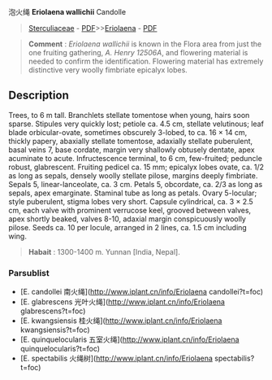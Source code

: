 泡火绳 **Eriolaena wallichii** Candolle

> [Sterculiaceae](http://www.iplant.cn/info/Sterculiaceae?t=foc) - [PDF](http://www.iplant.cn/foc/pdf/Sterculiaceae.pdf)>>[Eriolaena](http://www.iplant.cn/info/Eriolaena?t=foc) - [PDF](http://www.iplant.cn/foc/pdf/Eriolaena.pdf)

> **Comment** : 
> *Eriolaena wallichii* is known in the Flora area from just the one fruiting gathering, *A. Henry 12506A*, and flowering material is needed to confirm the identification. Flowering material has extremely distinctive very woolly fimbriate epicalyx lobes.

## Description

Trees, to 6 m tall. Branchlets stellate tomentose when young, hairs soon sparse. Stipules very quickly lost; petiole ca. 4.5 cm, stellate velutinous; leaf blade orbicular-ovate, sometimes obscurely 3-lobed, to ca. 16 × 14 cm, thickly papery, abaxially stellate tomentose, adaxially stellate puberulent, basal veins 7, base cordate, margin very shallowly obtusely dentate, apex acuminate to acute. Infructescence terminal, to 6 cm, few-fruited; peduncle robust, glabrescent. Fruiting pedicel ca. 15 mm; epicalyx lobes ovate, ca. 1/2 as long as sepals, densely woolly stellate pilose, margins deeply fimbriate. Sepals 5, linear-lanceolate, ca. 3 cm. Petals 5, obcordate, ca. 2/3 as long as sepals, apex emarginate. Staminal tube as long as petals. Ovary 5-locular; style puberulent, stigma lobes very short. Capsule cylindrical, ca. 3 × 2.5 cm, each valve with prominent verrucose keel, grooved between valves, apex shortly beaked, valves 8-10, adaxial margin conspicuously woolly pilose. Seeds ca. 10 per locule, arranged in 2 lines, ca. 1.5 cm including wing.

> **Habait** : 
>1300-1400 m. Yunnan [India, Nepal].

### Parsublist

* [E.  candollei  南火绳](http://www.iplant.cn/info/Eriolaena candollei?t=foc)
* [E.  glabrescens  光叶火绳](http://www.iplant.cn/info/Eriolaena glabrescens?t=foc)
* [E.  kwangsiensis  桂火绳](http://www.iplant.cn/info/Eriolaena kwangsiensis?t=foc)
* [E.  quinquelocularis  五室火绳](http://www.iplant.cn/info/Eriolaena quinquelocularis?t=foc)
* [E.  spectabilis  火绳树](http://www.iplant.cn/info/Eriolaena spectabilis?t=foc)
